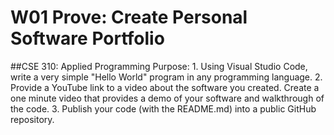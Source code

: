 # **W01 Prove: Create Personal Software Portfolio**
##CSE 310: Applied Programming
Purpose:
    1. Using Visual Studio Code, write a very simple "Hello World" program in any programming language.
    2. Provide a YouTube link to a video about the software you created. Create a one minute video that provides a demo of your software and walkthrough of the code.
    3. Publish your code (with the README.md) into a public GitHub repository.
